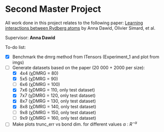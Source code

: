 # Second Master Project

All work done in this project relates to the following paper: [Learning interactions between Rydberg atoms](https://arxiv.org/abs/2412.12019) by Anna Dawid, Olivier Simard, et al.

Supervisor: **Anna Dawid**

To-do list:
- [x] Benchmark the dmrg method from ITensors (Experiment_1 and plot from imgs)
- [ ] Generate datasets based on the paper (20 000 + 2000 per size):
    - [x] 4x4 (χDMRG = 80)
    - [x] 5x5 (χDMRG = 90)
    - [ ] 6x6 (χDMRG = 100)
    - [x] 7x6 (χDMRG = 110, only test dataset)
    - [x] 7x7 (χDMRG = 120, only test dataset)
    - [x] 8x7 (χDMRG = 130, only test dataset)
    - [x] 8x8 (χDMRG = 140, only test dataset)
    - [ ] 9x8 (χDMRG = 150, only test dataset)
    - [ ] 9x9 (χDMRG = 160, only test dataset)
- [ ] Make plots trunc_err vs bond dim. for different values $`\alpha`$ : $`R^{-\alpha}`$